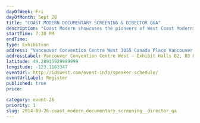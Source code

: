 ```yaml
---
dayOfWeek: Fri
dayOfMonth: Sept 26
title: "COAST MODERN DOCUMENTARY SCREENING & DIRECTOR Q&A"
description: "Coast Modern showcases the pioneers of West Coast Modernist Architecture and the homes that have become their legacies. The relaxed journey takes us across three generations of Modernist Architecture in the Pacific North West, followed by director Q&A."
startTime: 7:30 PM
endTime: 
type: Exhibition
address: "Vancouver Convention Centre West 1055 Canada Place Vancouver, BC"
addressLabel: Vancouver Convention Centre West – Exhibit Halls B2, B3 & C
latitude: 49.28915929999999
longitude: -123.1163347
eventUrl: http://idswest.com/event-info/speaker-schedule/
eventUrlLabel: Register
published: true
price: 

category: event-26
priority: 1
slug: 2014-09-26-coast_modern_documentary_screening__director_qa
---
```

